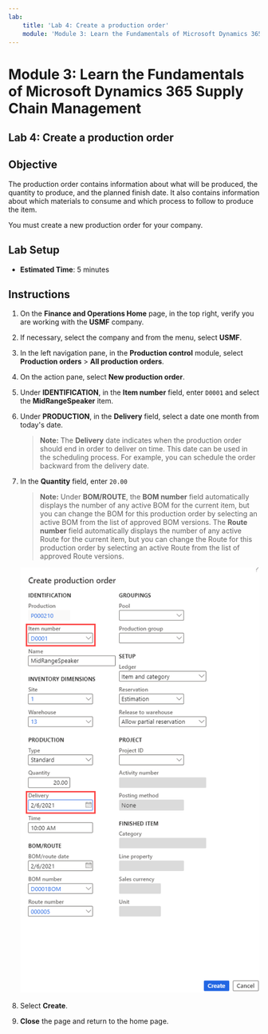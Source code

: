```yaml
---
lab:
    title: 'Lab 4: Create a production order'
    module: 'Module 3: Learn the Fundamentals of Microsoft Dynamics 365 Supply Chain Management'
---
```


# Module 3: Learn the Fundamentals of Microsoft Dynamics 365 Supply Chain Management

## Lab 4: Create a production order

## Objective

The production order contains information about what will be produced, the quantity to produce, and the planned finish date. It also contains information about which materials to consume and which process to follow to produce the item.

You must create a new production order for your company.

## Lab Setup

   - **Estimated Time**: 5 minutes

## Instructions

1.  On the **Finance and Operations Home** page, in the top right, verify you are working with the **USMF** company. 

1.  If necessary, select the company and from the menu, select **USMF**. 

1.  In the left navigation pane, in the **Production control** module, select **Production orders** > **All production orders**. 

1.  On the action pane, select **New production order**. 

1.  Under **IDENTIFICATION**, in the **Item number** field, enter `D0001` and select the **MidRangeSpeaker** item. 

1.  Under **PRODUCTION**, in the **Delivery** field, select a date one month from today's date. 
   
    > **Note:** The **Delivery** date indicates when the production order should end in order to deliver on time. This date can be used in the scheduling process. For example, you can schedule the order backward from the delivery date. 

1.  In the **Quantity** field, enter `20.00` 

    > **Note:** Under **BOM/ROUTE**, the **BOM number** field automatically displays the number of any active BOM for the current item, but you can change the BOM for this production order by selecting an active BOM from the list of approved BOM versions. The **Route number** field automatically displays the number of any active Route for the current item, but you can change the Route for this production order by selecting an active Route from the list of approved Route versions. 

    ![Screen image displaying the complete Create production order pane](./media/lp1-m4-new-production-order-pane.png)

1.  Select **Create**. 

1.  **Close** the page and return to the home page. 

